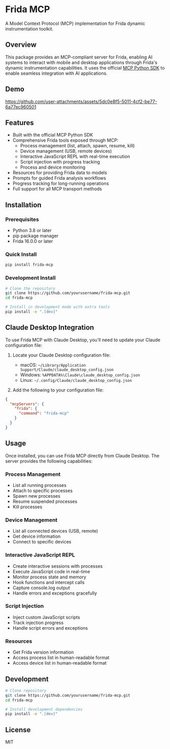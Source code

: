 # Frida MCP

A Model Context Protocol (MCP) implementation for Frida dynamic instrumentation toolkit.

## Overview

This package provides an MCP-compliant server for Frida, enabling AI systems to interact with mobile and desktop applications through Frida's dynamic instrumentation capabilities. It uses the official [MCP Python SDK](https://github.com/modelcontextprotocol/python-sdk) to enable seamless integration with AI applications.

## Demo


https://github.com/user-attachments/assets/5dc0e8f5-5011-4cf2-be77-6a77ec960501



## Features

- Built with the official MCP Python SDK
- Comprehensive Frida tools exposed through MCP:
  - Process management (list, attach, spawn, resume, kill)
  - Device management (USB, remote devices)
  - Interactive JavaScript REPL with real-time execution
  - Script injection with progress tracking
  - Process and device monitoring
- Resources for providing Frida data to models
- Prompts for guided Frida analysis workflows
- Progress tracking for long-running operations
- Full support for all MCP transport methods

## Installation

### Prerequisites

- Python 3.8 or later
- pip package manager
- Frida 16.0.0 or later

### Quick Install

```bash
pip install frida-mcp
```

### Development Install

```bash
# Clone the repository
git clone https://github.com/yourusername/frida-mcp.git
cd frida-mcp

# Install in development mode with extra tools
pip install -e ".[dev]"
```

## Claude Desktop Integration

To use Frida MCP with Claude Desktop, you'll need to update your Claude configuration file:

1. Locate your Claude Desktop configuration file:
   - macOS: `~/Library/Application Support/Claude/claude_desktop_config.json`
   - Windows: `%APPDATA%\Claude\claude_desktop_config.json`
   - Linux: `~/.config/Claude/claude_desktop_config.json`

2. Add the following to your configuration file:

```json
{
  "mcpServers": {
    "frida": {
      "command": "frida-mcp"
    }
  }
}
```

## Usage

Once installed, you can use Frida MCP directly from Claude Desktop. The server provides the following capabilities:

### Process Management
- List all running processes
- Attach to specific processes
- Spawn new processes
- Resume suspended processes
- Kill processes

### Device Management
- List all connected devices (USB, remote)
- Get device information
- Connect to specific devices

### Interactive JavaScript REPL
- Create interactive sessions with processes
- Execute JavaScript code in real-time
- Monitor process state and memory
- Hook functions and intercept calls
- Capture console.log output
- Handle errors and exceptions gracefully

### Script Injection
- Inject custom JavaScript scripts
- Track injection progress
- Handle script errors and exceptions

### Resources
- Get Frida version information
- Access process list in human-readable format
- Access device list in human-readable format

## Development

```bash
# Clone repository
git clone https://github.com/yourusername/frida-mcp.git
cd frida-mcp

# Install development dependencies
pip install -e ".[dev]"
```

## License

MIT
